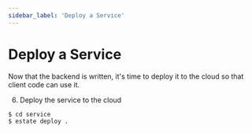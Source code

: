 ```yaml
---
sidebar_label: 'Deploy a Service'
---
```


# Deploy a Service

Now that the backend is written, it's time to deploy it to the cloud so that client code can use it.

6. Deploy the service to the cloud

```bash
$ cd service
$ estate deploy .
```

